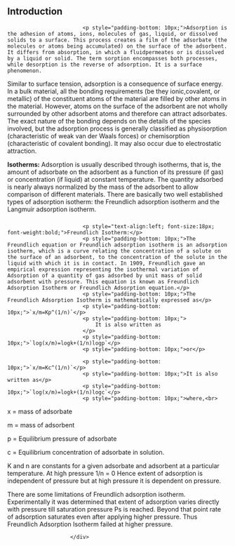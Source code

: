 ## Introduction

<div class="content" id="experiment-article-section-1-content">
                            
                            <p style="padding-bottom: 10px;">Adsorption is the adhesion of atoms, ions, molecules of gas, liquid, or dissolved solids to a surface. This process creates a film of the adsorbate (the molecules or atoms being accumulated) on the surface of the adsorbent. It differs from absorption, in which a fluidpermeates or is dissolved by a liquid or solid. The term sorption encompasses both processes, while desorption is the reverse of adsorption. It is a surface phenomenon.
Similar to surface tension, adsorption is a consequence of surface energy. In a bulk material, all the bonding requirements (be they ionic,covalent, or metallic) of the constituent atoms of the material are filled by other atoms in the material. However, atoms on the surface of the adsorbent are not wholly surrounded by other adsorbent atoms and therefore can attract adsorbates. The exact nature of the bonding depends on the details of the species involved, but the adsorption process is generally classified as physisorption (characteristic of weak van der Waals forces) or chemisorption (characteristic of covalent bonding). It may also occur due to electrostatic attraction.</p>
                            <p style="padding-bottom: 10px;"><b>Isotherms:</b> Adsorption is usually described through isotherms, that is, the amount of adsorbate on the adsorbent as a function of its pressure (if gas) or concentration (if liquid) at constant temperature. The quantity adsorbed is nearly always normalized by the mass of the adsorbent to allow comparison of different materials.  There are basically two well established types of adsorption isotherm: the Freundlich adsorption isotherm and the Langmuir adsorption isotherm.</p>
                            

                            <p style="text-align:left; font-size:18px; font-weight:bold;">Freundlich Isotherm:</p>
                            <p style="padding-bottom: 10px;">The Freundlich equation or Freundlich adsorption isotherm is an adsorption isotherm, which is a curve relating the concentration of a solute on the surface of an adsorbent, to the concentration of the solute in the liquid with which it is in contact. In 1909, Freundlich gave an empirical expression representing the isothermal variation of Adsorption of a quantity of gas adsorbed by unit mass of solid adsorbent with pressure. This equation is known as Freundlich Adsorption Isotherm or Freundlich Adsorption equation.</p>
                            <p style="padding-bottom: 10px;">The Freundlich Adsorption Isotherm is mathematically expressed as</p>
                            <p style="padding-bottom: 10px;">`x/m=Kp^(1/n)`</p>
                            <p style="padding-bottom: 10px;">
                                It is also written as
                            </p>
                            <p style="padding-bottom: 10px;">`log(x/m)=logk+(1/n)logp`</p>
                            <p style="padding-bottom: 10px;">or</p>

                            <p style="padding-bottom: 10px;">`x/m=Kc^(1/n)`</p>
                            <p style="padding-bottom: 10px;">It is also written as</p>
                            <p style="padding-bottom: 10px;">`log(x/m)=logk+(1/n)logc`</p>
                            <p style="padding-bottom: 10px;">where,<br>

x = mass of adsorbate<br>

m = mass of adsorbent<br>

p = Equilibrium pressure of adsorbate<br>

c = Equilibrium concentration of adsorbate in solution.<br>

 K and n are constants for a given adsorbate and adsorbent at a particular temperature. At high pressure 1/n = 0 Hence extent of adsorption is independent of pressure but at high pressure it is dependent on pressure.<br>

There are some limitations of Freundlich adsorption isotherm. Experimentally it was determined that extent of adsorption varies directly with pressure till saturation pressure Ps is reached. Beyond that point rate of adsorption saturates even after applying higher pressure. Thus Freundlich Adsorption Isotherm failed at higher pressure.</p>
                            
                        </div>


 <script id="MathJax-script" async src="https://cdn.jsdelivr.net/npm/mathjax@3.2.2/es5/tex-mml-chtml.js"></script>    
 